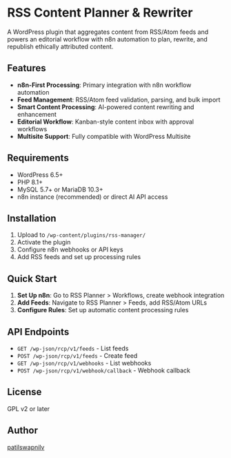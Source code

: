 # RSS Content Planner & Rewriter

A WordPress plugin that aggregates content from RSS/Atom feeds and powers an editorial workflow with n8n automation to plan, rewrite, and republish ethically attributed content.

## Features

- **n8n-First Processing**: Primary integration with n8n workflow automation
- **Feed Management**: RSS/Atom feed validation, parsing, and bulk import
- **Smart Content Processing**: AI-powered content rewriting and enhancement
- **Editorial Workflow**: Kanban-style content inbox with approval workflows
- **Multisite Support**: Fully compatible with WordPress Multisite

## Requirements

- WordPress 6.5+
- PHP 8.1+
- MySQL 5.7+ or MariaDB 10.3+
- n8n instance (recommended) or direct AI API access

## Installation

1. Upload to `/wp-content/plugins/rss-manager/`
2. Activate the plugin
3. Configure n8n webhooks or API keys
4. Add RSS feeds and set up processing rules

## Quick Start

1. **Set Up n8n**: Go to RSS Planner > Workflows, create webhook integration
2. **Add Feeds**: Navigate to RSS Planner > Feeds, add RSS/Atom URLs
3. **Configure Rules**: Set up automatic content processing rules

## API Endpoints

- `GET /wp-json/rcp/v1/feeds` - List feeds
- `POST /wp-json/rcp/v1/feeds` - Create feed
- `GET /wp-json/rcp/v1/webhooks` - List webhooks
- `POST /wp-json/rcp/v1/webhook/callback` - Webhook callback

## License

GPL v2 or later

## Author

[patilswapnilv](https://swapnilpatil.in/)

